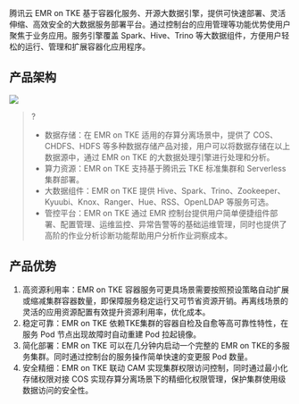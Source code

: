 腾讯云 EMR on TKE 基于容器化服务、开源大数据引擎，提供可快速部署、灵活伸缩、高效安全的大数据服务部署平台。通过控制台的应用管理等功能优势使用户聚焦于业务应用。服务引擎覆盖 Spark、Hive、Trino 等大数据组件，方便用户轻松的运行、管理和扩展容器化应用程序。
## 产品架构
![](https://qcloudimg.tencent-cloud.cn/raw/40f5c1733e01a68ea76f3549ea9b06df.png)

>? 
>- 数据存储：在 EMR on TKE 适用的存算分离场景中，提供了 COS、CHDFS、HDFS 等多种数据存储产品对接，用户可以将数据存储在以上数据源中，通过 EMR on TKE 的大数据处理引擎进行处理和分析。
>- 算力资源：EMR on TKE 支持基于腾讯云 TKE 标准集群和 Serverless 集群部署。
>- 大数据组件：EMR on TKE 提供 Hive、Spark、Trino、Zookeeper、Kyuubi、Knox、Ranger、Hue、RSS、OpenLDAP 等服务可选。
>- 管控平台：EMR on TKE 通过 EMR 控制台提供用户简单便捷组件部署、配置管理、运维监控、异常告警等的基础运维管理，同时也提供了高阶的作业分析诊断功能帮助用户分析作业洞察成本。

## 产品优势
1. 高资源利用率：EMR on TKE 容器服务可更具场景需要按照预设策略自动扩展或缩减集群容器数量，即保障服务稳定运行又可节省资源开销。再离线场景的灵活的应用资源配置有效提升资源利用率，优化成本。
2. 稳定可靠：EMR on TKE 依赖TKE集群的容器自检及自愈等高可靠性特性，在服务 Pod 节点出现故障时自动重建 Pod 拉起镜像。
3. 简化部署：EMR on TKE 可以在几分钟内启动一个完整的 EMR on TKE的多服务集群。同时通过控制台的服务操作简单快速的变更服 Pod 数量。
4. 安全精细：EMR on TKE 联动 CAM 实现集群权限访问控制，同时通过最小化存储权限对接 COS 实现存算分离场景下的精细化权限管理，保护集群使用级数据访问的安全性。
